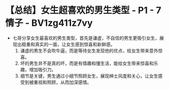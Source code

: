 # 【总结】女生超喜欢的男生类型 - P1 - 7情子 - BV1zg411z7vy

-   七哥分享女生最喜欢的男生类型，首先是谦虚，不自信的男生更吸引女生，展现出稳重和真实的一面，让女生感到惊喜和新鲜感。
    1.  谦虚的男生不会吹牛逼，而是等待女生发现他的优点，给女生带来意外惊喜。
    2.  坏的男生并不是真的坏，而是有情趣和懂生活，能给女生带来惊喜和乐趣，增加吸引力。
    3.  细节是关键，男生通过小细节照顾女生，展现绅士风度和关心，让女生感受到被重视和照顾，从而加深感情。